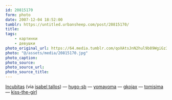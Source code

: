 ```yaml
---
id: 20815170
form: photo
date: 2007-12-04 18:52:00
tumblr: https://untitled.urbansheep.com/post/20815170/
title:
tags:
    - картинки
    - девушки
photo_original_url: https://64.media.tumblr.com/qoXAtsJnN2hul9b89WgiGz3Z_500.jpg
photo: "@/assets/media/20815170.jpg"
photo_caption:
photo_source:
photo_source_url:
photo_source_title:
---
```


<p><a href="http://www.flickr.com/photos/12984826@N07/1487875043/">Incubitas</a> (via <a href="http://flickr.com/photos/12984826@N07">isabel tallos</a>) — <a href="http://hugo-sb.tumblr.com/">hugo-sb</a> — <a href="http://yomayoma.tumblr.com/">yomayoma</a> — <a href="http://gkojax.tumblr.com/">gkojax</a> — <a href="http://tomisima.tumblr.com/">tomisima</a> — <a href="http://kiss-the-girl.tumblr.com/">kiss-the-girl</a></p>
